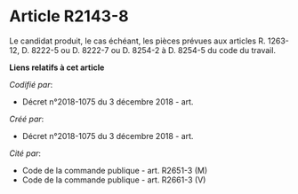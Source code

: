 # Article R2143-8

Le candidat produit, le cas échéant, les pièces prévues aux articles R. 1263-12, D. 8222-5 ou D. 8222-7 ou D. 8254-2 à D.
8254-5 du code du travail.

**Liens relatifs à cet article**

_Codifié par_:

  - Décret n°2018-1075 du 3 décembre 2018 - art.

_Créé par_:

  - Décret n°2018-1075 du 3 décembre 2018 - art.

_Cité par_:

  - Code de la commande publique - art. R2651-3 (M)
  - Code de la commande publique - art. R2661-3 (V)
